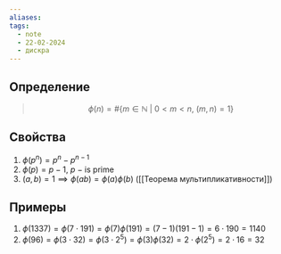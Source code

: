 ```yaml
---
aliases: 
tags:
  - note
  - 22-02-2024
  - дискра
---
```


## Определение

> $$\phi(n) = \#\{m \in \mathbb{N} \ | \ 0 < m < n, \ (m,n) = 1 \}$$

## Свойства

1) $\phi(p^{n}) = p^{n} - p^{n-1}$
2) $\phi(p) = p-1, \ p \ - \ \text{is prime}$
3) $(a,b) = 1 \implies \phi(ab) = \phi(a)\phi(b)$ ([[Теорема мультипликативности]])

## Примеры

1) $\phi(1337) = \phi(7\cdot191) = \phi(7)\phi(191) = (7-1)(191-1) = 6\cdot190 = 1140$
2) $\phi(96) = \phi(3\cdot 32) = \phi(3 \cdot 2^{5}) = \phi(3)\phi(32) = 2\cdot \phi(2^{5}) =2\cdot 16 = 32$
